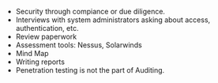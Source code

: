 * Security through compiance or due diligence.
* Interviews with system administrators asking about access, authentication, etc.
* Review paperwork
* Assessment tools: Nessus, Solarwinds
* Mind Map
* Writing reports
* Penetration testing is not the part of Auditing.
